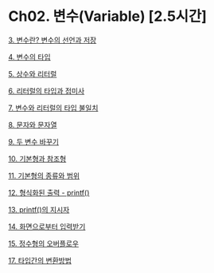 # Ch02. 변수(Variable) [2.5시간]

[3. 변수란? 변수의 선언과 저장](3%20%E1%84%87%E1%85%A7%E1%86%AB%E1%84%89%E1%85%AE%E1%84%85%E1%85%A1%E1%86%AB%20%E1%84%87%E1%85%A7%E1%86%AB%E1%84%89%E1%85%AE%E1%84%8B%E1%85%B4%20%E1%84%89%E1%85%A5%E1%86%AB%E1%84%8B%E1%85%A5%E1%86%AB%E1%84%80%E1%85%AA%20%E1%84%8C%E1%85%A5%E1%84%8C%E1%85%A1%E1%86%BC%2005bcb6be6657460db9c8f31e26262cc8.md)

[4. 변수의 타입](4%20%E1%84%87%E1%85%A7%E1%86%AB%E1%84%89%E1%85%AE%E1%84%8B%E1%85%B4%20%E1%84%90%E1%85%A1%E1%84%8B%E1%85%B5%E1%86%B8%2046bb4d7600d346f8ba9b7396a2a25af4.md)

[5. 상수와 리터럴](5%20%E1%84%89%E1%85%A1%E1%86%BC%E1%84%89%E1%85%AE%E1%84%8B%E1%85%AA%20%E1%84%85%E1%85%B5%E1%84%90%E1%85%A5%E1%84%85%E1%85%A5%E1%86%AF%2007713a80f31049fd941ef1a82fd2a10a.md)

[6. 리터럴의 타입과 접미사](6%20%E1%84%85%E1%85%B5%E1%84%90%E1%85%A5%E1%84%85%E1%85%A5%E1%86%AF%E1%84%8B%E1%85%B4%20%E1%84%90%E1%85%A1%E1%84%8B%E1%85%B5%E1%86%B8%E1%84%80%E1%85%AA%20%E1%84%8C%E1%85%A5%E1%86%B8%E1%84%86%E1%85%B5%E1%84%89%E1%85%A1%207124ee1b3a90419b8ba1c9c1525aedd3.md)

[7. 변수와 리터럴의 타입 불일치](7%20%E1%84%87%E1%85%A7%E1%86%AB%E1%84%89%E1%85%AE%E1%84%8B%E1%85%AA%20%E1%84%85%E1%85%B5%E1%84%90%E1%85%A5%E1%84%85%E1%85%A5%E1%86%AF%E1%84%8B%E1%85%B4%20%E1%84%90%E1%85%A1%E1%84%8B%E1%85%B5%E1%86%B8%20%E1%84%87%E1%85%AE%E1%86%AF%E1%84%8B%E1%85%B5%E1%86%AF%E1%84%8E%E1%85%B5%20a2462d05de634c59bf1e68a33f133255.md)

[8. 문자와 문자열](8%20%E1%84%86%E1%85%AE%E1%86%AB%E1%84%8C%E1%85%A1%E1%84%8B%E1%85%AA%20%E1%84%86%E1%85%AE%E1%86%AB%E1%84%8C%E1%85%A1%E1%84%8B%E1%85%A7%E1%86%AF%203292ad6f16e64f23a26be1bd7b96ddb8.md)

[9. 두 변수 바꾸기](9%20%E1%84%83%E1%85%AE%20%E1%84%87%E1%85%A7%E1%86%AB%E1%84%89%E1%85%AE%20%E1%84%87%E1%85%A1%E1%84%81%E1%85%AE%E1%84%80%E1%85%B5%20f6d72050d02f4d2fbe8e2989452e0dd6.md)

[10. 기본형과 참조형](10%20%E1%84%80%E1%85%B5%E1%84%87%E1%85%A9%E1%86%AB%E1%84%92%E1%85%A7%E1%86%BC%E1%84%80%E1%85%AA%20%E1%84%8E%E1%85%A1%E1%86%B7%E1%84%8C%E1%85%A9%E1%84%92%E1%85%A7%E1%86%BC%20f88acec661484e9aa306b0dafb38cd33.md)

[11. 기본형의 종류와 범위](11%20%E1%84%80%E1%85%B5%E1%84%87%E1%85%A9%E1%86%AB%E1%84%92%E1%85%A7%E1%86%BC%E1%84%8B%E1%85%B4%20%E1%84%8C%E1%85%A9%E1%86%BC%E1%84%85%E1%85%B2%E1%84%8B%E1%85%AA%20%E1%84%87%E1%85%A5%E1%86%B7%E1%84%8B%E1%85%B1%20849006c1f325421ea345ba90ee147691.md)

[12. 형식화된 출력 - printf()](12%20%E1%84%92%E1%85%A7%E1%86%BC%E1%84%89%E1%85%B5%E1%86%A8%E1%84%92%E1%85%AA%E1%84%83%E1%85%AC%E1%86%AB%20%E1%84%8E%E1%85%AE%E1%86%AF%E1%84%85%E1%85%A7%E1%86%A8%20-%20printf()%20ee214ab3222b46e099726c9da8dd9a16.md)

[13. printf()의 지시자](13%20printf()%E1%84%8B%E1%85%B4%20%E1%84%8C%E1%85%B5%E1%84%89%E1%85%B5%E1%84%8C%E1%85%A1%204b1698fd83b74f0599ae8d8b235fa944.md)

[14. 화면으로부터 입력받기](14%20%E1%84%92%E1%85%AA%E1%84%86%E1%85%A7%E1%86%AB%E1%84%8B%E1%85%B3%E1%84%85%E1%85%A9%E1%84%87%E1%85%AE%E1%84%90%E1%85%A5%20%E1%84%8B%E1%85%B5%E1%86%B8%E1%84%85%E1%85%A7%E1%86%A8%E1%84%87%E1%85%A1%E1%86%AE%E1%84%80%E1%85%B5%201d05c22d4d494a9aaf8e499b09f77c92.md)

[15. 정수형의 오버플로우](15%20%E1%84%8C%E1%85%A5%E1%86%BC%E1%84%89%E1%85%AE%E1%84%92%E1%85%A7%E1%86%BC%E1%84%8B%E1%85%B4%20%E1%84%8B%E1%85%A9%E1%84%87%E1%85%A5%E1%84%91%E1%85%B3%E1%86%AF%E1%84%85%E1%85%A9%E1%84%8B%E1%85%AE%20d6131e4bf3714171a9d985bc0cde6ec1.md)

[17. 타입간의 변환방법](17%20%E1%84%90%E1%85%A1%E1%84%8B%E1%85%B5%E1%86%B8%E1%84%80%E1%85%A1%E1%86%AB%E1%84%8B%E1%85%B4%20%E1%84%87%E1%85%A7%E1%86%AB%E1%84%92%E1%85%AA%E1%86%AB%E1%84%87%E1%85%A1%E1%86%BC%E1%84%87%E1%85%A5%E1%86%B8%2041f8ab2117e64672aa7073c9ed4aa33a.md)
